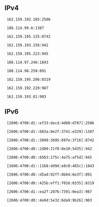 ## IPv4
```
 162.159.192.165:2506
```
```
 188.114.99.6:1387
```
```
 162.159.195.135:8742
```
```
 162.159.193.156:942
```
```
 162.159.195.223:945
```
```
 188.114.97.246:1843
```
```
 188.114.98.250:891
```
```
 162.159.195.206:8319
```
```
 162.159.192.220:987
```
```
 162.159.193.81:903
```

## IPv6
```
 [2606:4700:d1::ef33:decd:4d60:d787]:2506
```
```
 [2606:4700:d1::683a:8e2f:3741:e329]:1387
```
```
 [2606:4700:d1::3098:3695:697e:3f16]:8742
```
```
 [2606:4700:d0::2d89:21f0:8e10:5d35]:942
```
```
 [2606:4700:d0::6563:175c:4a75:af5d]:945
```
```
 [2606:4700:d1::1168:dd9d:e8c0:485c]:1843
```
```
 [2606:4700:d0::d5ad:92ff:8b64:6e3f]:891
```
```
 [2606:4700:d0::425b:eff1:f016:0335]:8319
```
```
 [2606:4700:d1::ea2f:2076:7391:0ea3]:987
```
```
 [2606:4700:d0::4a9d:5e32:6da9:9b26]:903
```
